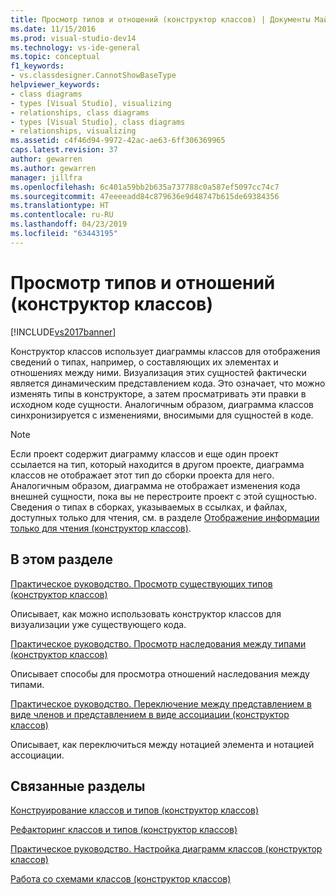```yaml
---
title: Просмотр типов и отношений (конструктор классов) | Документы Майкрософт
ms.date: 11/15/2016
ms.prod: visual-studio-dev14
ms.technology: vs-ide-general
ms.topic: conceptual
f1_keywords:
- vs.classdesigner.CannotShowBaseType
helpviewer_keywords:
- class diagrams
- types [Visual Studio], visualizing
- relationships, class diagrams
- types [Visual Studio], class diagrams
- relationships, visualizing
ms.assetid: c4f46d94-9972-42ac-ae63-6ff306369965
caps.latest.revision: 37
author: gewarren
ms.author: gewarren
manager: jillfra
ms.openlocfilehash: 6c401a59bb2b635a737788c0a587ef5097cc74c7
ms.sourcegitcommit: 47eeeeadd84c879636e9d48747b615de69384356
ms.translationtype: HT
ms.contentlocale: ru-RU
ms.lasthandoff: 04/23/2019
ms.locfileid: "63443195"
---
```

# <a name="viewing-types-and-relationships-class-designer"></a>Просмотр типов и отношений (конструктор классов)
[!INCLUDE[vs2017banner](../includes/vs2017banner.md)]

Конструктор классов использует диаграммы классов для отображения сведений о типах, например, о составляющих их элементах и отношениях между ними. Визуализация этих сущностей фактически является динамическим представлением кода. Это означает, что можно изменять типы в конструкторе, а затем просматривать эти правки в исходном коде сущности. Аналогичным образом, диаграмма классов синхронизируется с изменениями, вносимыми для сущностей в коде.  
  
> [!NOTE]
> Если проект содержит диаграмму классов и еще один проект ссылается на тип, который находится в другом проекте, диаграмма классов не отображает этот тип до сборки проекта для него. Аналогичным образом, диаграмма не отображает изменения кода внешней сущности, пока вы не перестроите проект с этой сущностью. Сведения о типах в сборках, указываемых в ссылках, и файлах, доступных только для чтения, см. в разделе [Отображение информации только для чтения (конструктор классов)](http://msdn.microsoft.com/33e2d3a9-1668-4d10-ae56-fa09b3156e0a).  
  
## <a name="in-this-section"></a>В этом разделе  
 [Практическое руководство. Просмотр существующих типов (конструктор классов)](../ide/how-to-view-existing-types-class-designer.md)  
  
 Описывает, как можно использовать конструктор классов для визуализации уже существующего кода.  
  
 [Практическое руководство. Просмотр наследования между типами (конструктор классов)](../ide/how-to-view-inheritance-between-types-class-designer.md)  
  
 Описывает способы для просмотра отношений наследования между типами.  
  
 [Практическое руководство. Переключение между представлением в виде членов и представлением в виде ассоциации (конструктор классов)](../ide/how-to-change-between-member-notation-and-association-notation-class-designer.md)  
  
 Описывает, как переключиться между нотацией элемента и нотацией ассоциации.  
  
## <a name="related-sections"></a>Связанные разделы  
 [Конструирование классов и типов (конструктор классов)](../ide/designing-classes-and-types-class-designer.md)  
  
 [Рефакторинг классов и типов (конструктор классов)](../ide/refactoring-classes-and-types-class-designer.md)  
  
 [Практическое руководство. Настройка диаграмм классов (конструктор классов)](../ide/how-to-customize-class-diagrams-class-designer.md)  
  
 [Работа со схемами классов (конструктор классов)](../ide/working-with-class-diagrams-class-designer.md)
